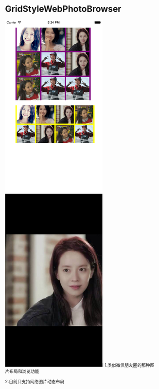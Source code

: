 # GridStyleWebPhotoBrowser


<img alt="ScreenShot" src="https://github.com/howeguo/GridStyleWebPhotoBrowser/blob/master/GridStyleWebPhotoBrowser/Screen.png?raw=true" width="320px"/>
<img alt="ScreenShot" src="https://github.com/howeguo/GridStyleWebPhotoBrowser/blob/master/GridStyleWebPhotoBrowser/Screen1.png?raw=true" width="320px"/>i
1.类似微信朋友圈的那种图片布局和浏览功能

2.目前只支持网络图片动态布局
